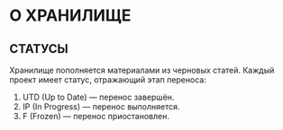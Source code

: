 # О ХРАНИЛИЩЕ

## СТАТУСЫ

Хранилище пополняется материалами из черновых статей. Каждый проект имеет статус, отражающий этап переноса:

1. UTD (Up to Date) — перенос завершён.
2. IP (In Progress) — перенос выполняется.
3. F (Frozen) — перенос приостановлен.